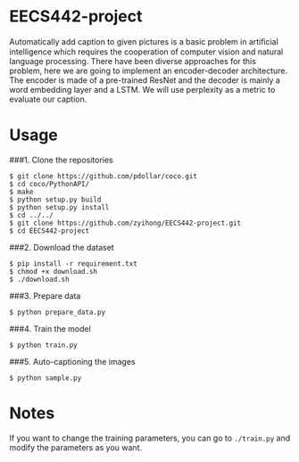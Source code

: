 # EECS442-project
Automatically add caption to given pictures is a basic problem in artiﬁcial 
intelligence which requires the cooperation of computer vision and natural 
language processing. There have been diverse approaches for this problem, here 
we are going to implement an encoder-decoder architecture. The encoder is made of 
a pre-trained ResNet and the decoder is mainly a word embedding layer and a LSTM. 
We will use perplexity as a metric to evaluate our caption.

# Usage
###1. Clone the repositories
```angular2
$ git clone https://github.com/pdollar/coco.git
$ cd coco/PythonAPI/
$ make
$ python setup.py build
$ python setup.py install
$ cd ../../
$ git clone https://github.com/zyihong/EECS442-project.git
$ cd EECS442-project
```

###2. Download the dataset
```angular2
$ pip install -r requirement.txt
$ chmod +x download.sh
$ ./download.sh
```

###3. Prepare data
```angular2
$ python prepare_data.py
```

###4. Train the model
```angular2
$ python train.py
```

###5. Auto-captioning the images
```angular2
$ python sample.py
```

# Notes
If you want to change the training parameters, 
you can go to `./train.py` and modify the parameters as you want.